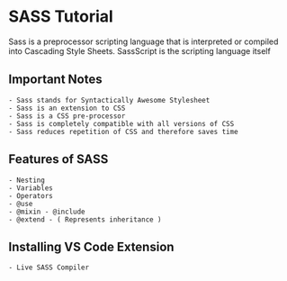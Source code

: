 
# SASS Tutorial
Sass is a preprocessor scripting language that is interpreted or compiled into Cascading Style Sheets. SassScript is the scripting language itself

## Important Notes

    - Sass stands for Syntactically Awesome Stylesheet
    - Sass is an extension to CSS
    - Sass is a CSS pre-processor
    - Sass is completely compatible with all versions of CSS
    - Sass reduces repetition of CSS and therefore saves time

## Features of SASS
    - Nesting
    - Variables
    - Operators
    - @use
    - @mixin - @include
    - @extend - ( Represents inheritance )

## Installing VS Code Extension
    - Live SASS Compiler

